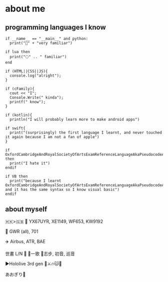 # about me

## programming languages I know

```
if __name__ == "__main__" and python:
  print("🐍" + "very familiar")

if lua then
  print("🌕" .. " familiar")
end

if (HTML||CSS||JS){
  console.log("alright");
}

if (cFamily){
  cout << "I";
  Console.Write(" kinda");
  printf(" know");
}

if (kotlin){
  println("I will probably learn more to make android apps")

if swift{
  print("(surprisingly) the first language I learnt, and never touched it again because I am not a fan of apple")
}

if OxfordCambridgeAndRoyalSocietyOfArtsExamReferenceLanguageAkaPseudocodeAndBasicallyTheSameSyntaxAsVisualBasic then
  print("I hate it")
endif

if VB then
  print("because I learnt OxfordCambridgeAndRoyalSocietyOfArtsExamReferenceLanguageAkaPseudocodeAndBasicallyTheSameSyntaxAsVisualBasic and it has the same syntax so I know visual basic")
endif
```

## about myself

🇭🇰>🇬🇧
🚌 YX67UYR, XE1149, WF653, KW9192

🚄 GWR (all), 701

✈️ Airbus, ATR, BAE

世畫 L/N 💫 💙一歌 💚志步, 初音, 巡音

▶️Hololive 3rd gen 🚢⚔️🔥🐱🐰

あおぎり🏫
